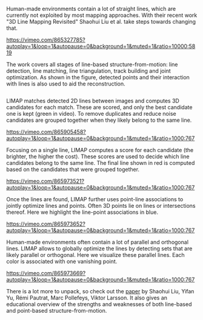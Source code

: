 <!--[metadata]
title = "3D Line Mapping Revisited"
source = "https://github.com/rerun-io/limap"
tags = ["2D", "3D", "structure-from-motion", "time-series", "line-detection", "pinhole-camera"]
thumbnail = "https://static.rerun.io/limap/30b9ad1ae36df7dc809edfd40c11620292bc7294/480w.png"
thumbnail_dimensions = [480, 277]
-->


Human-made environments contain a lot of straight lines, which are currently not exploited by most mapping approaches. With their recent work "3D Line Mapping Revisited" Shaohui Liu et al. take steps towards changing that.

https://vimeo.com/865327785?autoplay=1&loop=1&autopause=0&background=1&muted=1&ratio=10000:5819

The work covers all stages of line-based structure-from-motion: line detection, line matching, line triangulation, track building and joint optimization. As shown in the figure, detected points and their interaction with lines is also used to aid the reconstruction.

<picture>
  <source media="(max-width: 480px)" srcset="https://static.rerun.io/limap-overview/3312bb34674ff070e4ef635471a53d1528722663/480w.png">
  <source media="(max-width: 768px)" srcset="https://static.rerun.io/limap-overview/3312bb34674ff070e4ef635471a53d1528722663/768w.png">
  <source media="(max-width: 1024px)" srcset="https://static.rerun.io/limap-overview/3312bb34674ff070e4ef635471a53d1528722663/1024w.png">
  <source media="(max-width: 1200px)" srcset="https://static.rerun.io/limap-overview/3312bb34674ff070e4ef635471a53d1528722663/1200w.png">
  <img src="https://static.rerun.io/limap-overview/3312bb34674ff070e4ef635471a53d1528722663/full.png" alt="">
</picture>

LIMAP matches detected 2D lines between images and computes 3D candidates for each match. These are scored, and only the best candidate one is kept (green in video). To remove duplicates and reduce noise candidates are grouped together when they likely belong to the same line.

https://vimeo.com/865905458?autoplay=1&loop=1&autopause=0&background=1&muted=1&ratio=1000:767

Focusing on a single line, LIMAP computes a score for each candidate (the brighter, the higher the cost). These scores are used to decide which line candidates belong to the same line. The final line shown in red is computed based on the candidates that were grouped together.

https://vimeo.com/865973521?autoplay=1&loop=1&autopause=0&background=1&muted=1&ratio=1000:767

Once the lines are found, LIMAP further uses point-line associations to jointly optimize lines and points. Often 3D points lie on lines or intersections thereof. Here we highlight the line-point associations in blue.

https://vimeo.com/865973652?autoplay=1&loop=1&autopause=0&background=1&muted=1&ratio=1000:767

Human-made environments often contain a lot of parallel and orthogonal lines. LIMAP allows to globally optimize the lines by detecting sets that are likely parallel or orthogonal. Here we visualize these parallel lines. Each color is associated with one vanishing point.

https://vimeo.com/865973669?autoplay=1&loop=1&autopause=0&background=1&muted=1&ratio=1000:767

There is a lot more to unpack, so check out the [paper](https://arxiv.org/abs/2303.17504) by Shaohui Liu, Yifan Yu, Rémi Pautrat, Marc Pollefeys, Viktor Larsson. It also gives an educational overview of the strengths and weaknesses of both line-based and point-based structure-from-motion.

